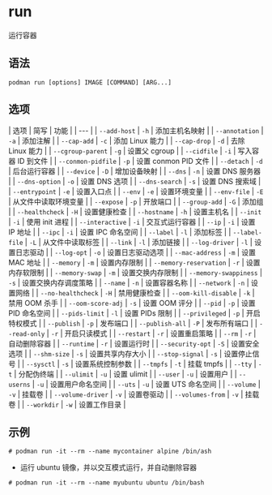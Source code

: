 # run

运行容器

## 语法
```
podman run [options] IMAGE [COMMAND] [ARG...]
```

## 选项
| 选项 | 简写 | 功能 |
| --- |
| `--add-host` | `-h` | 添加主机名映射 |
| `--annotation` | `-a` | 添加注解 |
| `--cap-add` | `-c` | 添加 Linux 能力 |
| `--cap-drop` | `-d` | 去除 Linux 能力 |
| `--cgroup-parent` | `-g` | 设置父 cgroup |
| `--cidfile` | `-i` | 写入容器 ID 到文件 |
| `--conmon-pidfile` | `-p` | 设置 conmon PID 文件 |
| `--detach` | `-d` | 后台运行容器 |
| `--device` | `-D` | 增加设备映射 |
| `--dns` | `-n` | 设置 DNS 服务器 |
| `--dns-option` | `-o` | 设置 DNS 选项 |
| `--dns-search` | `-s` | 设置 DNS 搜索域 |
| `--entrypoint` | `-e` | 设置入口点 |
| `--env` | `-e` | 设置环境变量 |
| `--env-file` | `-E` | 从文件中读取环境变量 |
| `--expose` | `-p` | 开放端口 |
| `--group-add` | `-G` | 添加组 |
| `--healthcheck` | `-H` | 设置健康检查 |
| `--hostname` | `-h` | 设置主机名 |
| `--init` | `-i` | 使用 init 进程 |
| `--interactive` | `-i` | 交互式运行容器 |
| `--ip` | `-i` | 设置 IP 地址 |
| `--ipc` | `-i` | 设置 IPC 命名空间 |
| `--label` | `-l` | 添加标签 |
| `--label-file` | `-L` | 从文件中读取标签 |
| `--link` | `-l` | 添加链接 |
| `--log-driver` | `-l` | 设置日志驱动 |
| `--log-opt` | `-o` | 设置日志驱动选项 |
| `--mac-address` | `-m` | 设置 MAC 地址 |
| `--memory` | `-m` | 设置内存限制 |
| `--memory-reservation` | `-r` | 设置内存软限制 |
| `--memory-swap` | `-m` | 设置交换内存限制 |
| `--memory-swappiness` | `-s` | 设置交换内存调度策略 |
| `--name` | `-n` | 设置容器名称 |
| `--network` | `-n` | 设置网络 |
| `--no-healthcheck` | `-H` | 禁用健康检查 |
| `--oom-kill-disable` | `-k` | 禁用 OOM 杀手 |
| `--oom-score-adj` | `-s` | 设置 OOM 评分 |
| `--pid` | `-p` | 设置 PID 命名空间 |
| `--pids-limit` | `-l` | 设置 PIDs 限制 |
| `--privileged` | `-p` | 开启特权模式 |
| `--publish` | `-p` | 发布端口 |
| `--publish-all` | `-P` | 发布所有端口 |
| `--read-only` | `-r` | 开启只读模式 |
| `--restart` | `-r` | 设置重启策略 |
| `--rm` | `-r` | 自动删除容器 |
| `--runtime` | `-r` | 设置运行时 |
| `--security-opt` | `-S` | 设置安全选项 |
| `--shm-size` | `-s` | 设置共享内存大小 |
| `--stop-signal` | `-s` | 设置停止信号 |
| `--sysctl` | `-s` | 设置系统控制参数 |
| `--tmpfs` | `-t` | 挂载 tmpfs |
| `--tty` | `-t` | 分配伪终端 |
| `--ulimit` | `-u` | 设置 ulimit |
| `--user` | `-u` | 设置用户 |
| `--userns` | `-u` | 设置用户命名空间 |
| `--uts` | `-u` | 设置 UTS 命名空间 |
| `--volume` | `-v` | 挂载卷 |
| `--volume-driver` | `-v` | 设置卷驱动 |
| `--volumes-from` | `-v` | 挂载卷 |
| `--workdir` | `-w` | 设置工作目录 |

## 示例
```
# podman run -it --rm --name mycontainer alpine /bin/ash
```

- 运行 ubuntu 镜像，并以交互模式运行，并自动删除容器
```
# podman run -it --rm --name myubuntu ubuntu /bin/bash
```

